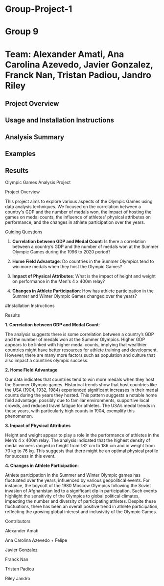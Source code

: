 # Group-Project-1
# Group 9
# Team: Alexander Amati, Ana Carolina Azevedo, Javier Gonzalez, Franck Nan, Tristan Padiou, Jandro Riley

## Project Overview

## Usage and Installation Instructions

## Analysis Summary

## Examples

## Results


Olympic Games Analysis Project

Project Overview

This project aims to explore various aspects of the Olympic Games using data analysis techniques. We focused on the correlation between a country's GDP and the number of medals won, the impact of hosting the games on medal counts, the influence of athletes' physical attributes on performance, and the changes in athlete participation over the years.

Guiding Questions

1. **Correlation between GDP and Medal Count**: Is there a correlation between a country’s GDP and the number of medals won at the Summer Olympic Games during the 1996 to 2020 period?
   
2. **Home Field Advantage**: Do countries in the Summer Olympics tend to win more medals when they host the Olympic Games?
   
3. **Impact of Physical Attributes**: What is the impact of height and weight on performance in the Men's 4 x 400m relay?
   
4. **Changes in Athlete Participation**: How has athlete participation in the Summer and Winter Olympic Games changed over the years?

#Installation Instructions






Results

 **1. Correlation between GDP and Medal Count**:

 The analysis suggests there is some correlation between a country’s GDP and the number of medals won at the Summer Olympics. Higher GDP appears to be linked with higher medal counts, implying that wealthier countries might have better resources for athlete training and development. However, there are many more factors such as population and culture that also impact a countries olympic success.

**2. Home Field Advantage**

Our data indicates that countries tend to win more medals when they host the Summer Olympic games. Historical trends show that host countries like the USA (1904, 1932, 1984) experienced significant increases in their medal counts during the years they hosted. This pattern suggests a notable home field advantage, possibly due to familiar environments, supportive local crowds, and reduced travel fatigue for athletes. The USA’s medal trends in these years, with particularly high counts in 1904, exemplify this phenomenon.

**3. Impact of Physical Attributes**

Height and weight appear to play a role in the performance of athletes in the Men’s 4 x 400m relay. The analysis indicated that the highest density of medal winners ranged in height from 182 cm to 186 cm and in weight from 70 kg to 76 kg. This suggests that there might be an optimal physical profile for success in this event.

**4. Changes in Athlete Participation**:

Athlete participation in the Summer and Winter Olympic games has fluctuated over the years, influenced by various geopolitical events. For instance, the boycott of the 1980 Moscow Olympics following the Soviet invasion of Afghanistan led to a significant dip in participation. Such events highlight the sensitivity of the Olympics to global political climates, impacting the number and diversity of participating athletes. Despite these fluctuations, there has been an overall positive trend in athlete participation, reflecting the growing global interest and inclusivity of the Olympic Games.





Contributors

Alexander Amati

Ana Carolina Azevedo + Felipe

Javier Gonzalez

Franck Nan

Tristan Padiou

Riley Jandro 

